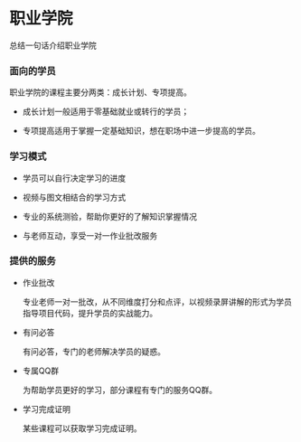 # 职业学院

总结一句话介绍职业学院

### 面向的学员

职业学院的课程主要分两类：成长计划、专项提高。

- 成长计划一般适用于零基础就业或转行的学员；
  
- 专项提高适用于掌握一定基础知识，想在职场中进一步提高的学员。

### 学习模式

- 学员可以自行决定学习的进度
  
- 视频与图文相结合的学习方式
  
- 专业的系统测验，帮助你更好的了解知识掌握情况
  
- 与老师互动，享受一对一作业批改服务

### 提供的服务

- 作业批改
  
  专业老师一对一批改，从不同维度打分和点评，以视频录屏讲解的形式为学员指导项目代码，提升学员的实战能力。

- 有问必答
  
  有问必答，专门的老师解决学员的疑惑。

- 专属QQ群
  
  为帮助学员更好的学习，部分课程有专门的服务QQ群。

- 学习完成证明
  
  某些课程可以获取学习完成证明。
